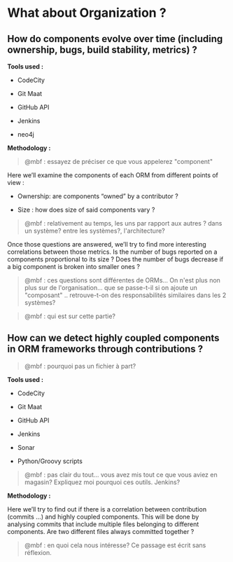 # What about Organization ?

## How do components evolve over time \(including ownership, bugs, build stability, metrics\) ?

**Tools used :**

* CodeCity

* Git Maat

* GitHub API

* Jenkins

* neo4j


**Methodology :**
> @mbf : essayez de préciser ce que vous appelerez "component"

Here we’ll examine the components of each ORM from different points of view :

* Ownership: are components “owned” by a contributor ?

* Size : how does size of said components vary ?
> @mbf : relativement au temps, les uns par rapport aux autres ? dans un système? entre les systèmes?, l'architecture?

Once those questions are answered, we’ll try to find more interesting correlations between those metrics. Is the number of bugs reported on a components proportional to its size ? Does the number of bugs decrease if a big component is broken into smaller ones ?

> @mbf : ces questions sont différentes de ORMs... On n'est plus non plus sur de l'organisation... que se passe-t-il si on ajoute un "composant" .. retrouve-t-on des responsabilités similaires dans les 2 systèmes?

> @mbf : qui est sur cette partie?

## How can we detect highly coupled components in ORM frameworks through contributions ?

> @mbf : pourquoi pas un fichier à part?


**Tools used :**

* CodeCity

* Git Maat

* GitHub API

* Jenkins

* Sonar

* Python/Groovy scripts

> @mbf : pas clair du tout... vous avez mis tout ce que vous aviez en magasin? Expliquez moi pourquoi ces outils. Jenkins?

**Methodology :**

Here we’ll try to find out if there is a correlation between contribution \(commits …\) and highly coupled components. This will be done by analysing commits that include multiple files belonging to different components. Are two different files always committed together ?

> @mbf : en quoi cela nous intéresse? 
Ce passage est écrit sans réflexion.

